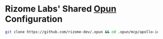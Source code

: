 # Rizome Labs' Shared [Opun](https://github.com/rizome-dev/opun) Configuration

```bash
git clone https://github.com/rizome-dev/.opun && cd .opun/mcp/apollo-io-mcp-server && npm install
```
